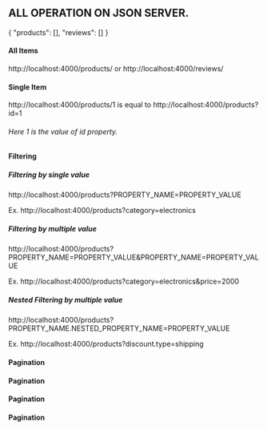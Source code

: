 ## ALL OPERATION ON JSON SERVER.

{
  "products": [],
  "reviews": []
}

#### All Items

http://localhost:4000/products/ 
or
http://localhost:4000/reviews/ 

#### Single Item

http://localhost:4000/products/1 is equal to http://localhost:4000/products?id=1

###### Here 1 is the value of id property.

#### Filtering

##### Filtering by single value

http://localhost:4000/products?PROPERTY_NAME=PROPERTY_VALUE

Ex. http://localhost:4000/products?category=electronics

##### Filtering by multiple value

http://localhost:4000/products?PROPERTY_NAME=PROPERTY_VALUE&PROPERTY_NAME=PROPERTY_VALUE

Ex. http://localhost:4000/products?category=electronics&price=2000


##### Nested Filtering by multiple value

http://localhost:4000/products?PROPERTY_NAME.NESTED_PROPERTY_NAME=PROPERTY_VALUE

Ex. http://localhost:4000/products?discount.type=shipping

#### Pagination


#### Pagination

#### Pagination

#### Pagination

